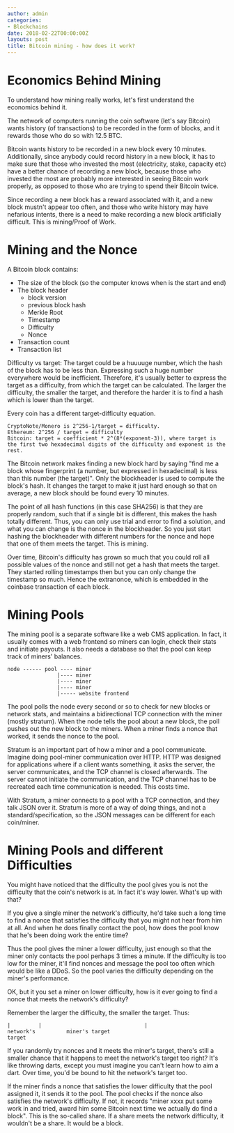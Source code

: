 ```yaml
---
author: admin
categories:
- Blockchains
date: 2018-02-22T00:00:00Z
layouts: post
title: Bitcoin mining - how does it work?
---
```


# Economics Behind Mining
To understand how mining really works, let's first understand the economics behind it.

The network of computers running the coin software (let's say Bitcoin) wants history (of transactions) to be recorded in the form of blocks, and it rewards those who do so with 12.5 BTC.

Bitcoin wants history to be recorded in a new block every 10 minutes. Additionally, since anybody could record history in a new block, it has to make sure that those who invested the most (electricity, stake, capacity etc) have a better chance of recording a new block, because those who invested the most are probably more interested in seeing Bitcoin work properly, as opposed to those who are trying to spend their Bitcoin twice.

Since recording a new block has a reward associated with it, and a new block mustn't appear too often, and those who write history may have nefarious intents, there is a need to make recording a new block artificially difficult. This is mining/Proof of Work.

# Mining and the Nonce
A Bitcoin block contains:
* The size of the block (so the computer knows when is the start and end)
* The block header
    - block version
    - previous block hash
    - Merkle Root
    - Timestamp
    - Difficulty
    - Nonce
* Transaction count
* Transaction list

Difficulty vs target: The target could be a huuuuge number, which the hash of the block has to be less than. Expressing such a huge number everywhere would be inefficient. Therefore, it's usually better to express the target as a difficulty, from which the target can be calculated. The larger the difficulty, the smaller the target, and therefore the harder it is to find a hash which is lower than the target.

Every coin has a different target-difficulty equation.

```
CryptoNote/Monero is 2^256-1/target = difficulty.
Ethereum: 2^256 / target = difficulty
Bitcoin: target = coefficient * 2^(8*(exponent-3)), where target is the first two hexadecimal digits of the difficulty and exponent is the rest.
```

The Bitcoin network makes finding a new block hard by saying "find me a block whose fingerprint (a number, but expressed in hexadecimal) is less than this number (the target)". Only the blockheader is used to compute the block's hash. It changes the target to make it just hard enough so that on average, a new block should be found every 10 minutes.

The point of all hash functions (in this case SHA256) is that they are properly random, such that if a single bit is different, this makes the hash totally different. Thus, you can only use trial and error to find a solution, and what you can change is the nonce in the blockheader. So you just start hashing the blockheader with different numbers for the nonce and hope that one of them meets the target. This is mining.

Over time, Bitcoin's difficulty has grown so much that you could roll all possible values of the nonce and still not get a hash that meets the target. They started rolling timestamps then but you can only change the timestamp so much. Hence the extranonce, which is embedded in the coinbase transaction of each block.

# Mining Pools
The mining pool is a separate software like a web CMS application. In fact, it usually comes with a web frontend so miners can login, check their stats and initiate payouts. It also needs a database so that the pool can keep track of miners' balances.

```
node ------ pool ---- miner
                |---- miner
                |---- miner
                |---- miner
                |----- website frontend
```

The pool polls the node every second or so to check for new blocks or network stats, and maintains a bidirectional TCP connection with the miner (mostly stratum). When the node tells the pool about a new block, the poll pushes out the new block to the miners. When a miner finds a nonce that worked, it sends the nonce to the pool.

Stratum is an important part of how a miner and a pool communicate. Imagine doing pool-miner communication over HTTP. HTTP was designed for applications where if a client wants something, it asks the server, the server communicates, and the TCP channel is closed afterwards. The server cannot initiate the communication, and the TCP channel has to be recreated each time communication is needed. This costs time.

With Stratum, a miner connects to a pool with a TCP connection, and they talk JSON over it. Stratum is more of a way of doing things, and not a standard/specification, so the JSON messages can be different for each coin/miner.

# Mining Pools and different Difficulties
You might have noticed that the difficulty the pool gives you is not the difficulty that the coin's network is at. In fact it's way lower. What's up with that?

If you give a single miner the network's difficulty, he'd take such a long time to find a nonce that satisfies the difficulty that you might not hear from him at all. And when he does finally contact the pool, how does the pool know that he's been doing work the entire time?

Thus the pool gives the miner a lower difficulty, just enough so that the miner only contacts the pool perhaps 3 times a minute. If the difficulty is too low for the miner, it'll find nonces and message the pool too often which would be like a DDoS. So the pool varies the difficulty depending on the miner's performance.

OK, but it you set a miner on lower difficulty, how is it ever going to find a nonce that meets the network's difficulty?

Remember the larger the difficulty, the smaller the target. Thus:

```
|         |                                 |
network's          miner's target
target
```

If you randomly try nonces and it meets the miner's target, there's still a smaller chance that it happens to meet the network's target too right? It's like throwing darts, except you must imagine you can't learn how to aim a dart. Over time, you'd be bound to hit the network's target too.

If the miner finds a nonce that satisfies the lower difficulty that the pool assigned it, it sends it to the pool. The pool checks if the nonce also satisfies the network's difficulty. If not, it records "miner xxxx put some work in and tried, award him some Bitcoin next time we actually do find a block". This is the so-called share. If a share meets the network difficulty, it wouldn't be a share. It would be a block.